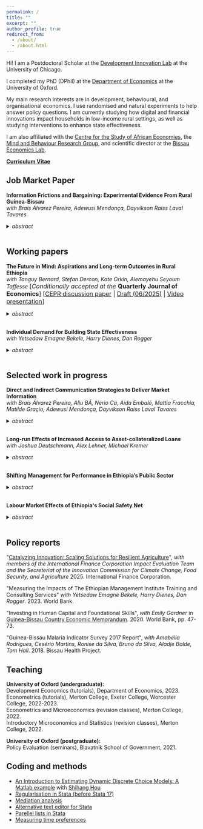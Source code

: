 ```yaml
---
permalink: /
title: ""
excerpt: ""
author_profile: true
redirect_from: 
  - /about/
  - /about.html
---
```

Hi! I am a Postdoctoral Scholar at the [Development Innovation Lab](https://bfi.uchicago.edu/development-innovation-lab/) at the University of Chicago.

I completed my PhD (DPhil) at the [Department of Economics](https://www.economics.ox.ac.uk/) at the University of Oxford.

My main research interests are in development, behavioural, and organisational economics. I use randomised and natural experiments to help answer policy questions. I am currently studying how digital and financial innovations impact households in low-income rural settings, as well as studying interventions to enhance state effectiveness.

I am also affiliated with the [Centre for the Study of African Economies](https://www.csae.ox.ac.uk/), the [Mind and Behaviour Research Group](https://mbrg.bsg.ox.ac.uk/), and scientific director at the [Bissau Economics Lab](https://www.bissaueconomicslab.com/).

[**Curriculum Vitae**](https://gschinaia.github.io/files/gschinaia_cv.pdf)


## Job Market Paper 

<b> Information Frictions and Bargaining: Experimental Evidence From Rural Guinea-Bissau</b><br>
  <i>with Brais Álvarez Pereira, Adewusi Mendonça, Dayvikson Raiss Laval Tavares</i>
<details>
  <summary> <i>abstract</i></summary>
  <p> We study how reducing asymmetric information affects market outcomes using a nationwide cluster-randomised trial with cashew producers across 290 villages in Guinea-Bissau. Treated producers received weekly digital updates with market news, farmgate prices, and sales guidance over two trading seasons. Access to this information increased sale prices and encouraged producers to spread sales across multiple transactions. We find evidence of increased bargaining power among treated producers and between-village spillovers, likely transmitted via itinerant buyers that interacted with treated producers. Our results show that low-cost digital market information systems can increase price pass-through to producers in export-oriented commodity markets.   </p>
<a href="https://www.socialscienceregistry.org/trials/4740">Pre-analysis plan</a>; Draft available upon request.
</details>
<br>

## Working papers
<b>The Future in Mind: Aspirations and Long-term Outcomes in Rural Ethiopia</b><br>
  <i>with Tanguy Bernard, Stefan Dercon, Kate Orkin, Alemayehu Seyoum Taffesse</i>
<font size= "3">[_Conditionally accepted at the_ **Quarterly Journal of Economics**]
[<a href="https://cepr.org/publications/dp18492">CEPR discussion paper</a> | <a href="https://gschinaia.github.io/files/papers/20250625_BDOST.pdf"> Draft (06/2025)</a> | <a href="https://www.youtube.com/watch?v=9kCeLVL29Ck">Video presentation</a>]</font>
<details> <summary><i>abstract</i></summary> 
  <p> Aspirations may condition the future-oriented choices of individuals and thus may play a role in the persistence of poverty or the effort to break out of it. We run a randomised control trial in remote, rural Ethiopia to explore this and evaluate an intervention which aims to change how poor people perceive their future opportunities, alter their aspirations and, through that, modify their investment decisions. A treatment group was shown video documentaries featuring individuals from similar communities who escaped poverty through their own efforts and serve as relatable role models. Five years after the screening took place, the treated households had increased future-oriented investments in agriculture, children's education and assets. The results can be explained by an increase in aspirations in terms of lifetime goals. Overall, this research uniquely provides evidence that a light-touch behavioural intervention can have persistent economic impacts on a poor population.</p>
</details>  <br>

<b>Individual Demand for Building State Effectiveness</b><br> <i>with Yetsedaw Emagne Bekele, Harry Dienes, Dan Rogger</i>
<details> <summary><i>abstract</i></summary> 
  <p> Investments in public sector workers’ human capital can generate social returns by improving service delivery and state effectiveness. Yet it is unclear whether public workers internalise these broader benefits when making investment decisions. We elicit willingness-to-pay (WTP) for professional development from Ethiopian public servants and embed randomized interventions targeting perceived returns. Baseline WTP is positive but well below implementation costs. Explicitly emphasising private benefits modestly raises demand, more so than highlighting societal returns. Implicitly increasing the salience of a supportive managerial environment substantially increases WTP, underscoring the role of perceived organisational norms in public service investment decisions.</p> <a href="https://www.socialscienceregistry.org/trials/12407">Pre-analysis plan</a>  
 Draft available upon request. </details> <br> 

## Selected work in progress 



  <b>Direct and Indirect Communication Strategies to Deliver Market Information </b><br> 
<i>with Brais Álvarez Pereira, Aliu BÁ, Nério Cá, Aida Embaló, Mattia Fracchia, Matilde Graçio, Adewusi Mendonça, Dayvikson Raiss Laval Tavares</i>
<details> <summary> <i>abstract</i>  </summary> 
  <p> Access to timely market information can enhance bargaining power in transactions, yet subscription information services reach only a small portion of the market. We conducted a cluster randomized control trial in 187 villages in Guinea-Bissau to compare different channels for disseminating market information. In one third of the villages, producers could receive market updates directly through a subscription service using robocalls and an interactive voice-response system. In the remaining two-thirds of the villages, farmers had access to the service but also received information from community-appointed liaisons who were provided with market updates through weekly calls to a helpline. The liaisons then shared this information with farmers either individually or through group meetings. Amid a challenging cashew season in which prices fell to exceptionally low levels, we found greater use of the service in villages with liaisons and, in some cases, lower prices. This price reduction was observed only in villages where liaisons were appointed by local authorities and not in those where they were chosen democratically. These results indicate that, while human intermediaries can improve access to direct subscription services that provide farming information, the selection method affects effectiveness, underscoring the importance of considering local governance when designing market-advisory interventions.  </p> <a href="https://www.socialscienceregistry.org/trials/10175">Pre-analysis plan</a>; Data collection completed. Analysis in progress.
</details> <br>

  <b>Long-run Effects of Increased Access to Asset-collateralized Loans</b><br> 
   <i>with Joshua Deutschmann, Alex Lehner, Michael Kremer</i>
<details> <summary> <i>abstract</i>  </summary> 
  <p> We study the long-run impacts of a temporary expansion in access to water-tank financing for dairy farmers in Kenya. In 2012, farmers were randomly offered a loan with less-restrictive borrowing conditions, enabling treated farmers to acquire water tanks up to seven years earlier than farmers in the control group. By 2023, control households caught up to treated farmers and owned a similar number of tanks. We also document spillovers in technology adoption among neighbors and along milk transporter routes. Control farmers with more treated farmers nearby or sharing a milk transporter with more treated farmers were more likely to adopt water tanks early and have persistently greater water storage in 2023 than other control farmers. Treated farmers sold 10 percent more milk on average between 2013 and 2022 and were less likely to exit cooperative sales. They had  higher savings balances, reduced reliance on credit for school fees, and greater investment in girls’ education, with treated girls attending school 10 percent more days per week. </p> Draft available upon request.
</details> <br>

  <b> Shifting Management for Performance in Ethiopia’s Public Sector </b><br>
<details> <summary> <i>abstract</i>  </summary> 
  <p> This project evaluates how exposing public sector middle managers to different management styles influences their beliefs about effective management and organisational performance. This project studies whether exposing Ethiopian public managers to alternative leadership styles can shift beliefs about effective management, affect learning, and ultimately improve administrative performance. In a randomized controlled trial with middle managers in Ethiopia, participants viewed video narratives depicting either enabling or monitoring supervisory styles, followed by reinforcement messages via email and SMS. We measure impacts on managers’ own styles, attitudes, and the performance of their units, drawing on surveys of treated managers, their supervisors, and their supervisees. The contribution of this study is twofold: it is the first to test a scalable, light-touch intervention designed to change management practices, and the first to account for the hierarchical nature of organizations—particularly in the public sector—by capturing effects across multiple layers of management. </p> <a href="https://www.socialscienceregistry.org/trials/12408">Pre-analysis plan</a>; Data collection and intervention in progress.</details> <br>

<b>Labour Market Effects of Ethiopia's Social Safety Net</b>
<details> <summary><i>abstract</i></summary>
  <p>  This  paper assesses how a large transfer programme combining public works and unconditional transfers to food-insecure households in rural Ethiopia affects local labour markets. Using  repeated cross-sections of the National Labour Force Survey, I show that the programme did not change employment rates or wages in this rural economy. Instead, I find that workers shifted from agricultural to non-agricultural self-employment. I complement this analysis using  data from the Ethiopian Socio-Economic surveys and find similar results.  These results are at odds with previous work due to the thinness of rural wage markets in Ethiopia.</p>
Draft available upon request.
</details>
<br>

## Policy reports

"[Catalyzing Innovation: Scaling Solutions for Resilient Agriculture](https://www.ifc.org/en/insights-reports/2025/catalyzing-and-scaling-innovations-for-resilient-agriculture)",
 _with members of the International Finance Corporation Impact Evaluation Team and the Secreteriat of the Innovation Commission for Climate Change, Food Security, and Agriculture_ 2025. International Finance Corporation.

"Measuring the Impacts of The Ethiopian Management Institute Training and Consulting Services"
_with Yetsedaw Emagne Bekele, Harry Dienes, Dan Rogger_. 2023. World Bank.

"Investing in Human Capital and Foundational Skills", _with Emily Gardner_ in [Guinea-Bissau  Country  Economic Memorandum](https://documents.worldbank.org/en/publication/documents-reports/documentdetail/473261604385132681/guinea-bissau-country-economic-memorandum-escaping-the-low-growth-trap). 2020. World Bank, pp. 47-73. 

"Guinea-Bissau Malaria Indicator Survey 2017 Report", _with Amabélia Rodrigues, Cesério Martins, Ronise da Silva, Bruno da Silva, Aladje Balde, Tom Hall_. 2018. Bissau Health Project.

## Teaching
<p>
<b>University of Oxford (undergraduate):</b><br>
Development Economics (tutorials), Department of Economics, 2023.<br>
Econometrics (tutorials), Merton College, Exeter College, Worcester College, 2022-2023.<br>
Econometrics and Microeconomics (revision classes), Merton College, 2022.<br>
Introductory Microconomics and Statistics (revision classes), Merton College, 2022.<br>
</p>
<p>
<b>University of Oxford (postgraduate):</b><br>
Policy Evaluation (seminars), Blavatnik School of Government, 2021.</p>
  
## Coding and methods

* [An Introduction to Estimating Dynamic Discrete Choice Models: A Matlab example](https://github.com/shihangh/ddc_rust) with [Shihang Hou](https://www.shihanghou.com/home)
* [Regularisation in Stata (before Stata 17)](https://www.csae.ox.ac.uk/files/coderscornerttweek7fmpdf) 
* [Mediation analysis](https://www.csae.ox.ac.uk/files/coderscornerht20week6fmpdf)
* [Alternative text editor for Stata](https://www.csae.ox.ac.uk/files/coderscornerht20week1fm0pdf)
* [Parellel lists in Stata](https://www.csae.ox.ac.uk/files/coderscornerweek4fmpdf)
* [Measuring time preferences](https://mbrg.bsg.ox.ac.uk/method/measuring-time-preferences-using-behavioural-tasks-monetary-rewards)

<!-- * [A new market information system for cashew producers in Guinea-Bissau](https://pedl.cepr.org/sites/default/files/C19%206750%20PereiraSchaberSchinaia_new.pdf) -->


